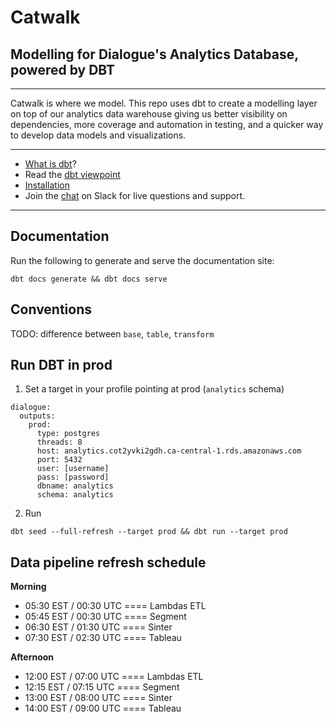 # Catwalk

## Modelling for Dialogue's Analytics Database, powered by DBT

___

Catwalk is where we model. This repo uses dbt to create a modelling layer on 
top of our analytics data warehouse giving us better visibility on 
dependencies, more coverage and automation in testing, and a quicker way to
develop data models and visualizations.

---

- [What is dbt](https://dbt.readme.io/docs/overview)?
- Read the [dbt viewpoint](https://dbt.readme.io/docs/viewpoint)
- [Installation](https://dbt.readme.io/docs/installation)
- Join the [chat](http://ac-slackin.herokuapp.com/) on Slack for live questions and support.

---

## Documentation

Run the following to generate and serve the documentation site:
```
dbt docs generate && dbt docs serve
```


## Conventions

TODO: difference between `base`, `table`, `transform`

## Run DBT in prod


1. Set a target in your profile pointing at prod (`analytics` schema)
```
dialogue:
  outputs:
    prod:
      type: postgres
      threads: 8
      host: analytics.cot2yvki2gdh.ca-central-1.rds.amazonaws.com
      port: 5432
      user: [username]
      pass: [password]
      dbname: analytics
      schema: analytics
```

2. Run
```
dbt seed --full-refresh --target prod && dbt run --target prod
```

## Data pipeline refresh schedule

**Morning**

- 05:30 EST / 00:30 UTC ==== Lambdas ETL
- 05:45 EST / 00:30 UTC ==== Segment
- 06:30 EST / 01:30 UTC ==== Sinter
- 07:30 EST / 02:30 UTC ==== Tableau

**Afternoon**

- 12:00 EST / 07:00 UTC ==== Lambdas ETL
- 12:15 EST / 07:15 UTC ==== Segment
- 13:00 EST / 08:00 UTC ==== Sinter
- 14:00 EST / 09:00 UTC ==== Tableau

